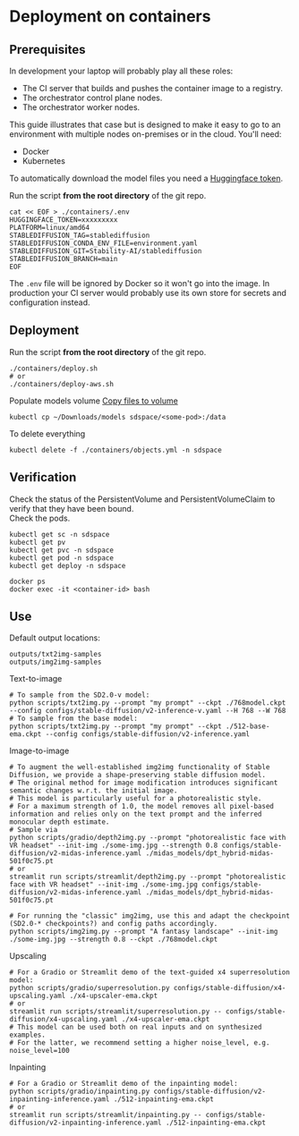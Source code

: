 # Deployment on containers

## Prerequisites

In development your laptop will probably play all these roles:
- The CI server that builds and pushes the container image to a registry.
- The orchestrator control plane nodes.
- The orchestrator worker nodes.  

This guide illustrates that case but is designed to make it easy to go to an environment with multiple nodes on-premises or in the cloud. You'll need:
- Docker
- Kubernetes  

To automatically download the model files you need a [Huggingface token](https://huggingface.co/settings/tokens).  

Run the script **from the root directory** of the git repo.
```Shell
cat << EOF > ./containers/.env
HUGGINGFACE_TOKEN=xxxxxxxxx
PLATFORM=linux/amd64
STABLEDIFFUSION_TAG=stablediffusion
STABLEDIFFUSION_CONDA_ENV_FILE=environment.yaml
STABLEDIFFUSION_GIT=Stability-AI/stablediffusion
STABLEDIFFUSION_BRANCH=main
EOF
```
The `.env` file will be ignored by Docker so it won't go into the image. In production your CI server would probably use its own store for secrets and configuration instead.  

## Deployment

Run the script **from the root directory** of the git repo.  
```Shell
./containers/deploy.sh
# or
./containers/deploy-aws.sh
```

Populate models volume
[Copy files to volume](https://kubernetes.io/docs/reference/generated/kubectl/kubectl-commands#cp)
```Shell
kubectl cp ~/Downloads/models sdspace/<some-pod>:/data
```

To delete everything
```Shell
kubectl delete -f ./containers/objects.yml -n sdspace
```

## Verification

Check the status of the PersistentVolume and PersistentVolumeClaim to verify that they have been bound.  
Check the pods.
```Shell
kubectl get sc -n sdspace
kubectl get pv
kubectl get pvc -n sdspace
kubectl get pod -n sdspace
kubectl get deploy -n sdspace
```
```Shell
docker ps
docker exec -it <container-id> bash
```

## Use

Default output locations:
```
outputs/txt2img-samples
outputs/img2img-samples
```

Text-to-image
```
# To sample from the SD2.0-v model:
python scripts/txt2img.py --prompt "my prompt" --ckpt ./768model.ckpt --config configs/stable-diffusion/v2-inference-v.yaml --H 768 --W 768  
# To sample from the base model:
python scripts/txt2img.py --prompt "my prompt" --ckpt ./512-base-ema.ckpt --config configs/stable-diffusion/v2-inference.yaml
```

Image-to-image
```
# To augment the well-established img2img functionality of Stable Diffusion, we provide a shape-preserving stable diffusion model.
# The original method for image modification introduces significant semantic changes w.r.t. the initial image. 
# This model is particularly useful for a photorealistic style. 
# For a maximum strength of 1.0, the model removes all pixel-based information and relies only on the text prompt and the inferred monocular depth estimate.
# Sample via
python scripts/gradio/depth2img.py --prompt "photorealistic face with VR headset" --init-img ./some-img.jpg --strength 0.8 configs/stable-diffusion/v2-midas-inference.yaml ./midas_models/dpt_hybrid-midas-501f0c75.pt
# or 
streamlit run scripts/streamlit/depth2img.py --prompt "photorealistic face with VR headset" --init-img ./some-img.jpg configs/stable-diffusion/v2-midas-inference.yaml ./midas_models/dpt_hybrid-midas-501f0c75.pt

# For running the "classic" img2img, use this and adapt the checkpoint (SD2.0-* checkpoints?) and config paths accordingly.
python scripts/img2img.py --prompt "A fantasy landscape" --init-img ./some-img.jpg --strength 0.8 --ckpt ./768model.ckpt
```

Upscaling
```
# For a Gradio or Streamlit demo of the text-guided x4 superresolution model:
python scripts/gradio/superresolution.py configs/stable-diffusion/x4-upscaling.yaml ./x4-upscaler-ema.ckpt
# or
streamlit run scripts/streamlit/superresolution.py -- configs/stable-diffusion/x4-upscaling.yaml ./x4-upscaler-ema.ckpt
# This model can be used both on real inputs and on synthesized examples. 
# For the latter, we recommend setting a higher noise_level, e.g. noise_level=100
```

Inpainting
```
# For a Gradio or Streamlit demo of the inpainting model:
python scripts/gradio/inpainting.py configs/stable-diffusion/v2-inpainting-inference.yaml ./512-inpainting-ema.ckpt
# or
streamlit run scripts/streamlit/inpainting.py -- configs/stable-diffusion/v2-inpainting-inference.yaml ./512-inpainting-ema.ckpt
```
